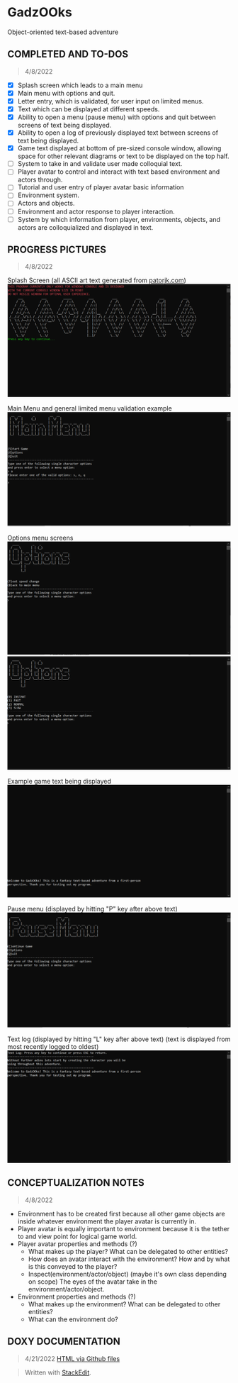 

# GadzOOks
Object-oriented text-based adventure

## COMPLETED AND TO-DOS
> 4/8/2022
 - [X] Splash screen which leads to a main menu
 - [X] Main menu with options and quit.
 - [X] Letter entry, which is validated, for user input on limited menus.
 - [X] Text which can be displayed at different speeds.
 - [X] Ability to open a menu (pause menu) with options and quit between screens of text being displayed.
 - [X] Ability to open a log of previously displayed text between screens of text being displayed.
 - [X] Game text displayed at bottom of pre-sized console window, allowing space for other relevant diagrams or text to be displayed on the top half.
 - [ ] System to take in and validate user made colloquial text.
 - [ ] Player avatar to control and interact with text based environment and actors through.
 - [ ] Tutorial and user entry of player avatar basic information
 - [ ] Environment system.
 - [ ] Actors and objects.
 - [ ] Environment and actor response to player interaction.
 - [ ] System by which information from player, environments, objects, and actors are colloquialized and displayed in text.

## PROGRESS PICTURES

>4/8/2022

Splash Screen (all ASCII art text generated from [patorjk.com](https://patorjk.com/software/taag/#p=display&f=Big&t=))
![Splash Screen](/Images/SplashScreen.png)

Main Menu and general limited menu validation example
![Main Menu](/Images/MainMenu.png)

Options menu screens
![Main Options Menu](/Images/MainOptionsMenu.png)
![Text Speed Options Menu](/Images/TextSpeedOptionsMenu.png)

Example game text being displayed
![Game Text](/Images/GameText.png)

Pause menu (displayed by hitting "P" key after above text)
![Pause Menu](/Images/PauseMenu.png)

Text log (displayed by hitting "L" key after above text)
(text is displayed from most recently logged to oldest)
![Text Log](/Images/TextLog.png)

## CONCEPTUALIZATION NOTES

>4/8/2022

 - Environment has to be created first because all other game objects are inside whatever environment the player avatar is currently in.
 - Player avatar is equally important to environment because it is the tether to and view point for logical game world.
 - Player avatar properties and methods (?)
	 - What makes up the player? What can be delegated to other entities?
	 - How does an avatar interact with the environment? How and by what is this conveyed to the player?
	 - Inspect(environment/actor/object) (maybe it's own class depending on scope) The eyes of the avatar take in the environment/actor/object.
 - Environment properties and methods (?)
	 - What makes up the environment? What can be delegated to other entities?
	 - What can the environment do?

## DOXY DOCUMENTATION

>4/21/2022
[HTML via Github files](https://raw.githack.com/mgh-GadzOOks/GadzOOks_CS_Console/master/Doxygen_Documentation/html/index.html)


> Written with [StackEdit](https://stackedit.io/).
